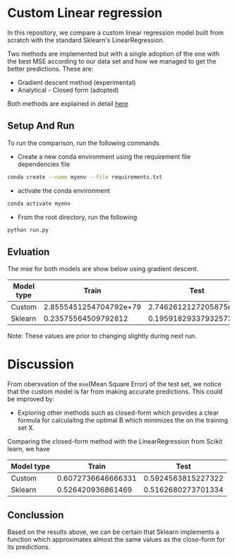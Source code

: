# Custom Linear regression
In this repository, we compare a custom linear regression model built from scratch with the standard Sklearn's LinearRegression.

Two methods are implemented but with a single adoption of the one with the best MSE according to our data set and how we managed to get the better predictions. These are:

* Gradient descent method (experimental)
* Analytical - Closed form (adopted)

Both methods are explained in detail [here](https://www.cs.toronto.edu/~rgrosse/courses/csc311_f20/readings/notes_on_linear_regression.pdf)


## Setup And Run
To run the comparison, run the following commands
* Create a new conda environment using the requirement file dependencies file 

```bash
conda create --name myenv --file requirements.txt
```
* activate the conda environment 
```bash
conda activate myenv
```
* From the root directory, run the following
```bash
python run.py
```

## Evluation
The mse for both models are show below using gradient descent.

| Model type  | Train               | Test               |
|---|------------------------|------------------------|
| Custom| 2.8555451254704792e+79 | 2.7462612127205875e+79 |
| Sklearn | 0.23575564509792812    | 0.19591829337932573    |

Note: These values are prior to changing slightly during next run.

# Discussion
From obersvation of the `mse`(Mean Square Error) of the test set, we notice that the custom model is far from making accurate predictions. This could be improved by:

* Exploring other methods such as closed-form which provides a clear formula for calculaitng the optimal B which minimizes the
  on the training set X.

Comparing the closed-form method with the LinearRegression from Scikit learn, we have

| Model type  | Train               | Test               |
|---|------------------------|------------------------|
| Custom| 0.6072736646666331  | 0.5924563815227322 |
| Sklearn | 0.526420936861469 | 0.5162680273701334|

## Conclussion

Based on the results above, we can be certain that Sklearn implements a function which approximates almost
the same values as the close-form for its predictions.
